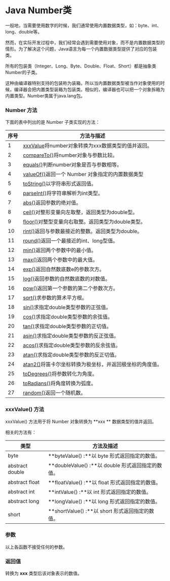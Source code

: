 # Java Number类

一般地，当需要使用数字的时候，我们通常使用内置数据类型，如：byte、int、long、double等。

然而，在实际开发过程中，我们经常会遇到需要使用对象，而不是内置数据类型的情形。为了解决这个问题，Java语言为每一个内置数据类型提供了对应的包装类。

所有的包装类（Integer、Long、Byte、Double、Float、Short）都是抽象类Number的子类。

这种由编译器特别支持的包装称为装箱，所以当内置数据类型被当作对象使用的时候，编译器会把内置类型装箱为包装类。相似的，编译器也可以把一个对象拆箱为内置类型。Number类属于java.lang包。

### Number 方法

下面的表中列出的是 Number 子类实现的方法：

| 序号   | 方法与描述                                    |
| ---- | ---------------------------------------- |
| 1    | [xxxValue](#xxxValue)将number对象转换为xxx数据类型的值并返回。 |
| 2    | [compareTo()](http://www.runoob.com/java/number-compareto.html)将number对象与参数比较。 |
| 3    | [equals()](http://www.runoob.com/java/number-equals.html)判断number对象是否与参数相等。 |
| 4    | [valueOf()](http://www.runoob.com/java/number-valueof.html)返回一个 Number 对象指定的内置数据类型 |
| 5    | [toString()](http://www.runoob.com/java/number-tostring.html)以字符串形式返回值。 |
| 6    | [parseInt()](http://www.runoob.com/java/number-parseInt.html)将字符串解析为int类型。 |
| 7    | [abs()](http://www.runoob.com/java/number-abs.html)返回参数的绝对值。 |
| 8    | [ceil()](http://www.runoob.com/java/number-ceil.html)对整形变量向左取整，返回类型为double型。 |
| 9    | [floor()](http://www.runoob.com/java/number-floor.html)对整型变量向右取整。返回类型为double类型。 |
| 10   | [rint()](http://www.runoob.com/java/number-rint.html)返回与参数最接近的整数。返回类型为double。 |
| 11   | [round()](http://www.runoob.com/java/number-round.html)返回一个最接近的int、long型值。 |
| 12   | [min()](http://www.runoob.com/java/number-min.html)返回两个参数中的最小值。 |
| 13   | [max()](http://www.runoob.com/java/number-max.html)返回两个参数中的最大值。 |
| 14   | [exp()](http://www.runoob.com/java/number-exp.html)返回自然数底数e的参数次方。 |
| 15   | [log()](http://www.runoob.com/java/number-log.html)返回参数的自然数底数的对数值。 |
| 16   | [pow()](http://www.runoob.com/java/number-pow.html)返回第一个参数的第二个参数次方。 |
| 17   | [sqrt()](http://www.runoob.com/java/number-sqrt.html)求参数的算术平方根。 |
| 18   | [sin()](http://www.runoob.com/java/number-sin.html)求指定double类型参数的正弦值。 |
| 19   | [cos()](http://www.runoob.com/java/number-cos.html)求指定double类型参数的余弦值。 |
| 20   | [tan()](http://www.runoob.com/java/number-tan.html)求指定double类型参数的正切值。 |
| 21   | [asin()](http://www.runoob.com/java/number-asin.html)求指定double类型参数的反正弦值。 |
| 22   | [acos()](http://www.runoob.com/java/number-acos.html)求指定double类型参数的反余弦值。 |
| 23   | [atan()](http://www.runoob.com/java/number-atan.html)求指定double类型参数的反正切值。 |
| 24   | [atan2()](http://www.runoob.com/java/number-atan2.html)将笛卡尔坐标转换为极坐标，并返回极坐标的角度值。 |
| 25   | [toDegrees()](http://www.runoob.com/java/number-todegrees.html)将参数转化为角度。 |
| 26   | [toRadians()](http://www.runoob.com/java/number-toradians.html)将角度转换为弧度。 |
| 27   | [random()](http://www.runoob.com/java/number-random.html)返回一个随机数。 |

### <span id="xxxValue">xxxValue() 方法</span>

xxxValue() 方法用于将 Number 对象转换为 **xxx ** 数据类型的值并返回。

相关的方法有：

| 类型              | 方法及描述                                  |
| --------------- | -------------------------------------- |
| byte            | **byteValue() :**以 byte 形式返回指定的数值。     |
| abstract double | **doubleValue() :**以 double 形式返回指定的数值。 |
| abstract float  | **floatValue() :**以 float 形式返回指定的数值。   |
| abstract int    | **intValue() :**以 int 形式返回指定的数值。       |
| abstract long   | **longValue() :**以 long 形式返回指定的数值。     |
| short           | **shortValue() :**以 short 形式返回指定的数值。   |

### 参数

以上各函数不接受任何的参数。

### 返回值

转换为 **xxx** 类型后该对象表示的数值。

